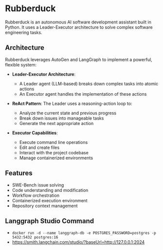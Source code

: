 # Rubberduck

Rubberduck is an autonomous AI software development assistant built in Python. It uses a Leader-Executor architecture to solve complex software engineering tasks.

## Architecture

Rubberduck leverages AutoGen and LangGraph to implement a powerful, flexible system:

- **Leader-Executor Architecture**: 
  - A Leader agent (LLM-based) breaks down complex tasks into atomic actions
  - An Executor agent handles the implementation of these actions

- **ReAct Pattern**: The Leader uses a reasoning-action loop to:
  - Analyze the current state and previous progress
  - Break down issues into manageable tasks
  - Generate the next appropriate action

- **Executor Capabilities**:
  - Execute command line operations
  - Edit and create files
  - Interact with the project codebase
  - Manage containerized environments

## Features

- SWE-Bench issue solving
- Code understanding and modification
- Workflow orchestration
- Containerized execution environment
- Repository context management

## Langgraph Studio Command

- `docker run -d --name langgraph-db -e POSTGRES_PASSWORD=postgres -p 5432:5432 postgres:16`
- https://smith.langchain.com/studio/?baseUrl=http://127.0.0.1:2024
